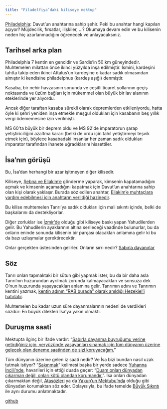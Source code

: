 ```yaml
---
title: "Filadelfiya’daki kiliseye mektup"
---
```



[Philadelphia](https://www.bibleserver.com/TR/Vahiy3%3A7-13): Davut’un anahtarına sahip şehir. Peki bu anahtar hangi kapıları açıyor? Müjdecilik, fırsatlar, ilişkiler, …? Okumaya devam edin ve bu kilisenin neden hiç azarlanmadığını öğrenecek ve anlayacaksınız.


## Tarihsel arka plan

<a name="c9e9"></a>
Philadelphia 7 kentin en gencidir ve Sardis’in 50 km güneyindedir. Muhtemelen milattan önce ikinci yüzyılda inşa edilmiştir. İsmini, kardeşini tahtta takip eden ikinci Attalus’un kardeşine o kadar sadık olmasından almıştır ki kendisine philadelphus (kardeş aşığı) denmiştir.

Kasaba, bir nehir havzasının sonunda ve çeşitli ticaret yollarının geçiş noktasında ve üzüm bağları için mükemmel olan büyük bir lav alanının eteklerinde yer alıyordu.

Ancak diğer taraftan kasaba sürekli olarak depremlerden etkileniyordu, hatta öyle ki şehri yeniden inşa etmekle meşgul oldukları için kasabanın beş yıllık vergi ödememesine izin verilmişti.

MS 60'ta büyük bir deprem oldu ve MS 92'de imparatorun şarap yetiştiriciliğini azaltma kararı (belki de ordu için tahıl yetiştirmeyi teşvik etmek için), böylece kasabadaki insanlar her zaman sadık oldukları imparator tarafından ihanete uğradıklarını hissettiler.


## İsa’nın görüşü

<a name="afbc"></a>
Bu, İsa’dan herhangi bir azar işitmeyen diğer kilisedir.

Kiliseye, [Şebna ve Eliakim’e](https://www.bibleserver.com/TR/Ye%C5%9Faya22%3A15-25) gönderme yaparak, kimsenin kapatamadığını açmak ve kimsenin açamadığını kapatmak için Davut’un anahtarına sahip olan kişi olarak yaklaşır. Burada söz edilen anahtar, [Eliakim’e muhtaçlara yardım edebilmesi için anahtarın verildiği hazinedir](https://www.bibleserver.com/TR/Ye%C5%9Faya22%3A21-22).

Bu kilise muhtemelen Tanrı’ya sadık oldukları için mali sıkıntı içinde, belki de başkalarını da destekliyorlar.

Diğer zorluklar ise [İzmir’de](https://www.bibleserver.com/TR/Vahiy2%3A9) olduğu gibi kiliseye baskı yapan Yahudilerden gelir. Bu Yahudilerin ayaklarının altına serileceği vaadinde bulunurlar, bu da onların eninde sonunda kilisenin bir parçası olacakları anlamına gelir ki bu da bazı uzlaşmalar gerektirecektir.

Onlar gerçekten üstesinden gelirler. Onların sırrı nedir? [Sabırla dayanırlar](https://www.bibleserver.com/TR/Vahiy3%3A10)


## Söz

<a name="b0b4"></a>
Tanrı onları tapınaktaki bir sütun gibi yapmak ister, bu da bir daha asla Tanrı’nın huzurundan ayrılmak zorunda kalmayacakları ve sonsuza dek O’nun huzurunda yaşayacakları anlamına gelir. Tanrımın adını ve Tanrımın kentini yazmak, [kentin adının “RAB burada” olarak anıldığı Hezekiel’i hatırlatır](https://www.bibleserver.com/TR/Hezekiel48%3A35).

Muhtemelen bu kadar uzun süre dayanmalarının nedeni de verdikleri sözdür: En büyük dilekleri İsa’ya yakın olmaktı.


## Duruşma saati

<a name="ea48"></a>
Mektupta ilginç bir ifade vardır: “[Sabırla dayanma buyruğumu yerine getirdiğiniz için, yeryüzünde yaşayanları sınamak için tüm dünyanın üzerine gelecek olan deneme saatinden de sizi koruyacağım.](https://www.bibleserver.com/TR/Vahiy3%3A10)”

Tüm dünyanın üzerine gelen iz saati nedir? Ve İsa bizi bundan nasıl uzak tutmak istiyor? “[Sakınmak](https://biblehub.com/interlinear/revelation/3-10.htm)” kelimesi başka bir yerde sadece [Yuhanna İncili’nde](https://biblehub.com/interlinear/john/17-15.htm), havarileri için ettiği duada geçer: “[Duam onları dünyadan çıkarman değil, onları kötü olandan korumandır.](https://www.bibleserver.com/TR/Yuhanna17%3A15)”. İsa onları dünyadan çıkarmaktan değil, [Atasözleri](https://www.bibleserver.com/TR/%C3%96zdeyi%C5%9Fler7%3A5) ya da [Yakup’un Mektubu’nda](https://www.bibleserver.com/TR/Yakup1%3A27) olduğu gibi dünyadan korumaktan söz eder. Dolayısıyla, bu ifade temelde [Büyük Sıkıntı ](../../../content/army/expl/the-end-time-and-the-great-tribulation/index.html)ile aynı durumu anlatmaktadır.






[github](https://github.com/revelation-today/revelation-today/blob/main/exampleSite/content/docs/content/letters/expl/the-letter-to-the-church-in-philadelphia.tr.md)
